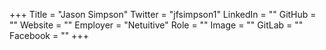 +++
Title = "Jason Simpson"
Twitter = "jfsimpson1"
LinkedIn = ""
GitHub = ""
Website = ""
Employer = "Netuitive"
Role = ""
Image = ""
GitLab = ""
Facebook = ""
+++
